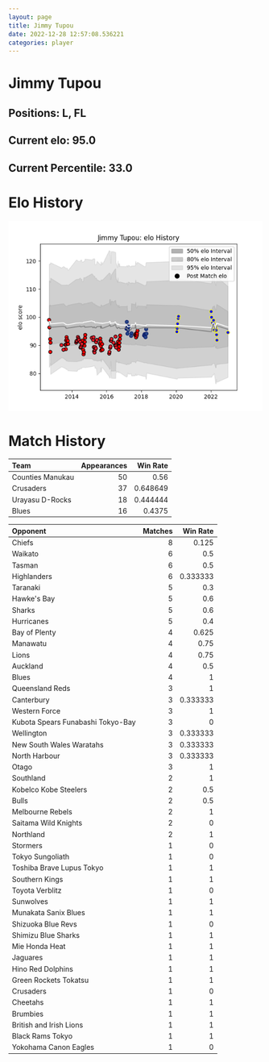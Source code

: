 ```yaml
---  
layout: page  
title: Jimmy Tupou  
date: 2022-12-28 12:57:08.536221  
categories: player  
---
```

# Jimmy Tupou

## Positions: L, FL

## Current elo: 95.0

## Current Percentile: 33.0

# Elo History


![elo history](history_JimmyTupou.png)
# Match History


| Team             |   Appearances |   Win Rate |
|:-----------------|--------------:|-----------:|
| Counties Manukau |            50 |   0.56     |
| Crusaders        |            37 |   0.648649 |
| Urayasu D-Rocks  |            18 |   0.444444 |
| Blues            |            16 |   0.4375   |

| Opponent                          |   Matches |   Win Rate |
|:----------------------------------|----------:|-----------:|
| Chiefs                            |         8 |   0.125    |
| Waikato                           |         6 |   0.5      |
| Tasman                            |         6 |   0.5      |
| Highlanders                       |         6 |   0.333333 |
| Taranaki                          |         5 |   0.3      |
| Hawke's Bay                       |         5 |   0.6      |
| Sharks                            |         5 |   0.6      |
| Hurricanes                        |         5 |   0.4      |
| Bay of Plenty                     |         4 |   0.625    |
| Manawatu                          |         4 |   0.75     |
| Lions                             |         4 |   0.75     |
| Auckland                          |         4 |   0.5      |
| Blues                             |         4 |   1        |
| Queensland Reds                   |         3 |   1        |
| Canterbury                        |         3 |   0.333333 |
| Western Force                     |         3 |   1        |
| Kubota Spears Funabashi Tokyo-Bay |         3 |   0        |
| Wellington                        |         3 |   0.333333 |
| New South Wales Waratahs          |         3 |   0.333333 |
| North Harbour                     |         3 |   0.333333 |
| Otago                             |         3 |   1        |
| Southland                         |         2 |   1        |
| Kobelco Kobe Steelers             |         2 |   0.5      |
| Bulls                             |         2 |   0.5      |
| Melbourne Rebels                  |         2 |   1        |
| Saitama Wild Knights              |         2 |   0        |
| Northland                         |         2 |   1        |
| Stormers                          |         1 |   0        |
| Tokyo Sungoliath                  |         1 |   0        |
| Toshiba Brave Lupus Tokyo         |         1 |   1        |
| Southern Kings                    |         1 |   1        |
| Toyota Verblitz                   |         1 |   0        |
| Sunwolves                         |         1 |   1        |
| Munakata Sanix Blues              |         1 |   1        |
| Shizuoka Blue Revs                |         1 |   0        |
| Shimizu Blue Sharks               |         1 |   1        |
| Mie Honda Heat                    |         1 |   1        |
| Jaguares                          |         1 |   1        |
| Hino Red Dolphins                 |         1 |   1        |
| Green Rockets Tokatsu             |         1 |   1        |
| Crusaders                         |         1 |   0        |
| Cheetahs                          |         1 |   1        |
| Brumbies                          |         1 |   1        |
| British and Irish Lions           |         1 |   1        |
| Black Rams Tokyo                  |         1 |   1        |
| Yokohama Canon Eagles             |         1 |   0        |